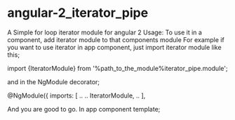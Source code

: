 # angular-2_iterator_pipe
A Simple for loop iterator module for angular 2
Usage:
To use it in a component, add iterator module to that components module
For example if you want to use iterator in app component, just import iterator module like this;

import {IteratorModule} from '%path_to_the_module%iterator_pipe.module';

and in the NgModule decorator;

@NgModule({
  imports: [
    ..
    ..
    IteratorModule,
    ..
  ],
  
  And you are good to go. In app component template;
  
  <div *ngFor="let i of %Number of iteration % | iteratorPipe" ...>

